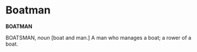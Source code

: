 # Boatman

**BOATMAN**

BOATSMAN, _noun_ \[boat and man.\] A man who manages a boat; a rower of a boat.